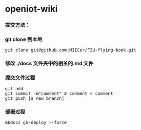 # openiot-wiki

### **提交方法：**

### git clone 到本地
<pre>
git clone git@github.com:MIECer/FZU-flying-book.git
</pre>

### 修改 ./docs 文件夹中的相关的.md 文件

### 提交文件过程
<pre>
git add .
git commit -m"comment" # comment = comment
git push [a new branch]
</pre>

### 部署过程
<pre>
mkdocs gh-deploy --force
</pre>
